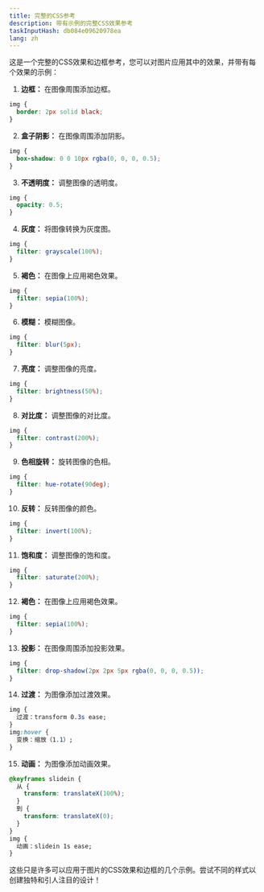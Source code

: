 ```yaml
---
title: 完整的CSS参考
description: 带有示例的完整CSS效果参考
taskInputHash: db084e09620978ea
lang: zh
---
```

这是一个完整的CSS效果和边框参考，您可以对图片应用其中的效果，并带有每个效果的示例：
1. **边框：** 在图像周围添加边框。

```css
img {
  border: 2px solid black;
}
```


2. **盒子阴影：** 在图像周围添加阴影。

```css
img {
  box-shadow: 0 0 10px rgba(0, 0, 0, 0.5);
}
```


3. **不透明度：** 调整图像的透明度。

```css
img {
  opacity: 0.5;
}
```


4. **灰度：** 将图像转换为灰度图。

```css
img {
  filter: grayscale(100%);
}
```


5. **褐色：** 在图像上应用褐色效果。

```css
img {
  filter: sepia(100%);
}
```


6. **模糊：** 模糊图像。

```css
img {
  filter: blur(5px);
}
```


7. **亮度：** 调整图像的亮度。

```css
img {
  filter: brightness(50%);
}
```


8. **对比度：** 调整图像的对比度。

```css
img {
  filter: contrast(200%);
}
```


9. **色相旋转：** 旋转图像的色相。

```css
img {
  filter: hue-rotate(90deg);
}
```


10. **反转：** 反转图像的颜色。

```css
img {
  filter: invert(100%);
}
```


11. **饱和度：** 调整图像的饱和度。

```css
img {
  filter: saturate(200%);
}
```


12. **褐色：** 在图像上应用褐色效果。

```css
img {
  filter: sepia(100%);
}
```


13. **投影：** 在图像周围添加投影效果。

```css
img {
  filter: drop-shadow(2px 2px 5px rgba(0, 0, 0, 0.5));
}
```


14. **过渡：** 为图像添加过渡效果。

```css
img {
  过渡：transform 0.3s ease;
}
img:hover {
  变换：缩放（1.1）;
}
```


15. **动画：** 为图像添加动画效果。

```css
@keyframes slidein {
  从 {
    transform: translateX(100%);
  }
  到 {
    transform: translateX(0);
  }
}
img {
  动画：slidein 1s ease;
}
```



这些只是许多可以应用于图片的CSS效果和边框的几个示例。尝试不同的样式以创建独特和引人注目的设计！
